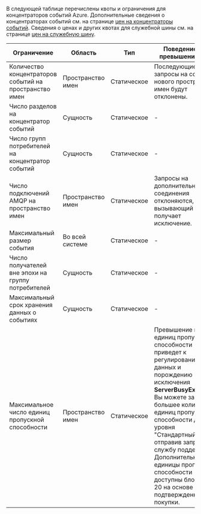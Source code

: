В следующей таблице перечислены квоты и ограничения для концентраторов событий Azure. Дополнительные сведения о концентраторах событий см. на странице [цен на концентраторы событий](https://azure.microsoft.com/pricing/details/event-hubs/). Сведения о ценах и других квотах для служебной шины см. на странице [цен на служебную шину](https://azure.microsoft.com/pricing/details/service-bus/).

| Ограничение | Область | Тип | Поведение при превышении квот | Значение |
| --- | --- | --- | --- | --- |
| Количество концентраторов событий на пространство имен |Пространство имен |Статическое |Последующие запросы на создание нового пространства имен будут отклонены. |10 |
| Число разделов на концентратор событий |Сущность |Статическое |- |32 |
| Число групп потребителей на концентратор событий |Сущность |Статическое |- |20 |
| Число подключений AMQP на пространство имен |Пространство имен |Статическое |Запросы на дополнительные соединения отклоняются, а вызывающий код получает исключение. |5 000 |
| Максимальный размер события |Во всей системе |Статическое |- |256 КБ |
| Число получателей вне эпохи на группу потребителей |Сущность |Статическое |- |5 |
| Максимальный срок хранения данных о событиях |Сущность |Статическое |- |1–7 дн. |
| Максимальное число единиц пропускной способности |Пространство имен |Статическое |Превышение предела единиц пропускной способности приведет к регулированию данных и порождению исключения **ServerBusyException**. Вы можете запросить большее количество единиц пропускной способности для уровня "Стандартный", отправив запрос в службу поддержки. Дополнительные единицы пропускной способности доступны блоками по 20 на основе подтвержденной покупки. |20 |



<!--HONumber=Nov16_HO3-->



